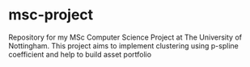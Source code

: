 # msc-project
Repository for my MSc Computer Science Project at The University of Nottingham. 
This project aims to implement clustering using p-spline coefficient and help to build asset portfolio
